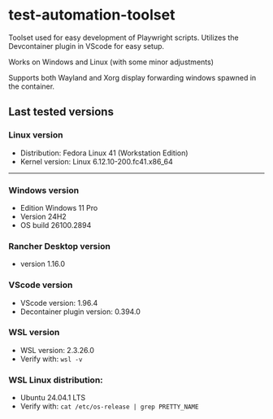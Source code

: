 # test-automation-toolset

Toolset used for easy development of Playwright scripts. Utilizes the Devcontainer plugin in VScode for easy setup.

Works on Windows and Linux (with some minor adjustments)

Supports both Wayland and Xorg display forwarding windows spawned in the container.

## Last tested versions

### Linux version

- Distribution: Fedora Linux 41 (Workstation Edition)
- Kernel version: Linux 6.12.10-200.fc41.x86_64

---

### Windows version

- Edition Windows 11 Pro
- Version 24H2
- OS build 26100.2894

### Rancher Desktop version

- version 1.16.0

### VScode version

- VScode version: 1.96.4
- Decontainer plugin version: 0.394.0

### WSL version

- WSL version: 2.3.26.0
- Verify with: `wsl -v`

### WSL Linux distribution:

- Ubuntu 24.04.1 LTS
- Verify with: `cat /etc/os-release | grep PRETTY_NAME`
